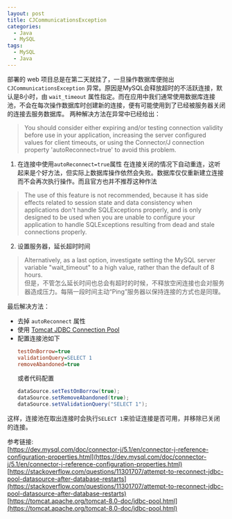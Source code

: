 ```yaml
---
layout: post
title: CJCommunicationsException
categories: 
  - Java
  - MySQL
tags: 
  - MySQL 
  - Java
---
```

部署的 web 项目总是在第二天就挂了，一旦操作数据库便抛出 `CJCommunicationsException` 异常。原因是MySQL会释放超时的不活跃连接，默认是8小时，由 `wait_timeout` 属性指定。而在应用中我们通常使用数据库连接池，不会在每次操作数据库时创建新的连接，便有可能使用到了已经被服务器关闭的连接去服务数据库。 两种解决方法在异常中已经给出：
> You should consider either expiring and/or testing connection validity before use in your application, increasing the server configured values for client timeouts, or using the Connector/J connection property 'autoReconnect=true' to avoid this problem.  
    
1. 在连接中使用`autoReconnect=true`属性 在连接关闭的情况下自动重连，这听起来是个好方法，但实际上数据库操作依然会失败。数据库仅仅重新建立连接而不会再次执行操作。而且官方也并不推荐这种作法
  > The use of this feature is not recommended, because it has side effects related to session state and data consistency when applications don't handle SQLExceptions properly, and is only designed to be used when you are unable to configure your application to handle SQLExceptions resulting from dead and stale connections properly.
    
2. 设置服务器，延长超时时间
  > Alternatively, as a last option, investigate setting the MySQL server variable "wait_timeout" to a high value, rather than the default of 8 hours.  
  但是，不管怎么延长时间也总会有超时的时候，不释放空闲连接也会对服务器造成压力。每隔一段时间主动“Ping”服务器以保持连接的方式也是同理。

最后解决方法：
- 去掉 `autoReconnect` 属性
- 使用 [Tomcat JDBC Connection Pool](https://tomcat.apache.org/tomcat-8.0-doc/jdbc-pool.html#Introduction)
- 配置连接池如下
  ```ini
  testOnBorrow=true
  validationQuery=SELECT 1
  removeAbandoned=true
  ```
  或者代码配置
  ```java
  dataSource.setTestOnBorrow(true);
  dataSource.setRemoveAbandoned(true);
  dataSource.setValidationQuery("SELECT 1");
  ```
这样，连接池在取出连接时会执行`SELECT 1`来验证连接是否可用，并移除已关闭的连接。

参考链接:  
[https://dev.mysql.com/doc/connector-j/5.1/en/connector-j-reference-configuration-properties.html](https://dev.mysql.com/doc/connector-j/5.1/en/connector-j-reference-configuration-properties.html)  
[https://stackoverflow.com/questions/11301707/attempt-to-reconnect-jdbc-pool-datasource-after-database-restarts](https://stackoverflow.com/questions/11301707/attempt-to-reconnect-jdbc-pool-datasource-after-database-restarts)  
[https://tomcat.apache.org/tomcat-8.0-doc/jdbc-pool.html](https://tomcat.apache.org/tomcat-8.0-doc/jdbc-pool.html)
